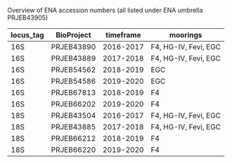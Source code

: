 Overview of ENA accession numbers (all listed under ENA umbrella PRJEB43905)

| locus_tag | BioProject | timeframe | moorings             |
|-----------|------------|-----------|----------------------|
| 16S       | PRJEB43890 | 2016-2017 | F4, HG-IV, Fevi, EGC |
| 16S       | PRJEB43889 | 2017-2018 | F4, HG-IV, Fevi, EGC |
| 16S       | PRJEB54562 | 2018-2019 | EGC                  |
| 16S       | PRJEB54586 | 2019-2020 | EGC                  |
| 16S       | PRJEB67813 | 2018-2019 | F4                   |
| 16S       | PRJEB66202 | 2019-2020 | F4                   |
| 18S       | PRJEB43504 | 2016-2017 | F4, HG-IV, Fevi, EGC |
| 18S       | PRJEB43885 | 2017-2018 | F4, HG-IV, Fevi, EGC |
| 18S       | PRJEB66212 | 2018-2019 | F4                   |
| 18S       | PRJEB66220 | 2019-2020 | F4                   |
